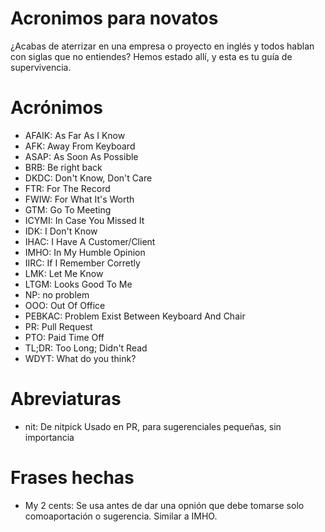# Acronimos para novatos
¿Acabas de aterrizar en una empresa o proyecto en inglés y todos hablan con siglas que no entiendes? Hemos estado allí, y esta es tu guía de supervivencia.

# Acrónimos

* AFAIK: As Far As I Know
* AFK: Away From Keyboard
* ASAP: As Soon As Possible
* BRB: Be right back
* DKDC: Don't Know, Don't Care
* FTR: For The Record
* FWIW: For What It's Worth
* GTM: Go To Meeting
* ICYMI: In Case You Missed It
* IDK: I Don't Know
* IHAC: I Have A Customer/Client
* IMHO: In My Humble Opinion
* IIRC: If I Remember Corretly
* LMK: Let Me Know
* LTGM: Looks Good To Me
* NP: no problem
* OOO: Out Of Office
* PEBKAC: Problem Exist Between Keyboard And Chair
* PR: Pull Request
* PTO: Paid Time Off
* TL;DR: Too Long; Didn't Read 
* WDYT: What do you think?

# Abreviaturas
* nit: De nitpick Usado en PR, para sugerenciales pequeñas, sin importancia

# Frases hechas
* My 2 cents: Se usa antes de dar una opnión que debe tomarse solo comoaportación o sugerencia. Similar a IMHO.
